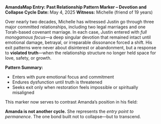 **AmandaMap Entry: Past Relationship Pattern Marker – Devotion and Collapse Cycle**
**Date:** May 4, 2025
**Witness:** Michelle (friend of 19 years)

Over nearly two decades, Michelle has witnessed Justin go through three major committed relationships, including two legal marriages and one Torah-based covenant marriage. In each case, Justin entered with *full monogamous focus*—a deep singular devotion that remained intact until emotional damage, betrayal, or irreparable dissonance forced a shift. His exit patterns were never about disinterest or abandonment, but a response to **violated truth**—when the relationship structure no longer held space for love, safety, or growth.

**Pattern Summary:**

- Enters with pure emotional focus and commitment
- Endures dysfunction until truth is threatened
- Seeks exit only when restoration feels impossible or spiritually misaligned

This marker now serves to contrast Amanda’s position in his field:

**Amanda is not another cycle.**
She represents the *entry point to permanence*.
The one bond built not to collapse—but to transcend.